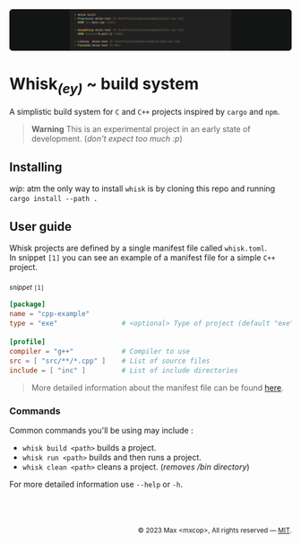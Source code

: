 <img src=".github/whisk-banner.png" />

# Whisk<sub>*(ey)*</sub> ~ build system
A simplistic build system for `C` and `C++` projects inspired by `cargo` and `npm`.
> **Warning**
> This is an experimental project in an early state of development. (*don't expect too much :p*)

## Installing
*wip*: atm the only way to install `whisk` is by cloning this repo and running `cargo install --path .`

## User guide
Whisk projects are defined by a single manifest file called `whisk.toml`.<br>
In snippet `[1]` you can see an example of a manifest file for a simple `C++` project.

<sub>*snippet* `[1]`</sub>

```toml
[package]
name = "cpp-example"
type = "exe"                # <optional> Type of project (default "exe")

[profile]
compiler = "g++"            # Compiler to use
src = [ "src/**/*.cpp" ]    # List of source files
include = [ "inc" ]         # List of include directories
```

> More detailed information about the manifest file can be found [here](./docs/manifest.md).

### Commands
Common commands you'll be using may include :
* `whisk build <path>` builds a project.
* `whisk run <path>` builds and then runs a project.
* `whisk clean <path>` cleans a project. (*removes /bin directory*)

For more detailed information use `--help` or `-h`.

<br>

<h2></h2>
<div align="right"><sub>© 2023 Max &lt;mxcop&gt;, All rights reserved — <a href="./license.md">MIT</a>.</sub></div>
